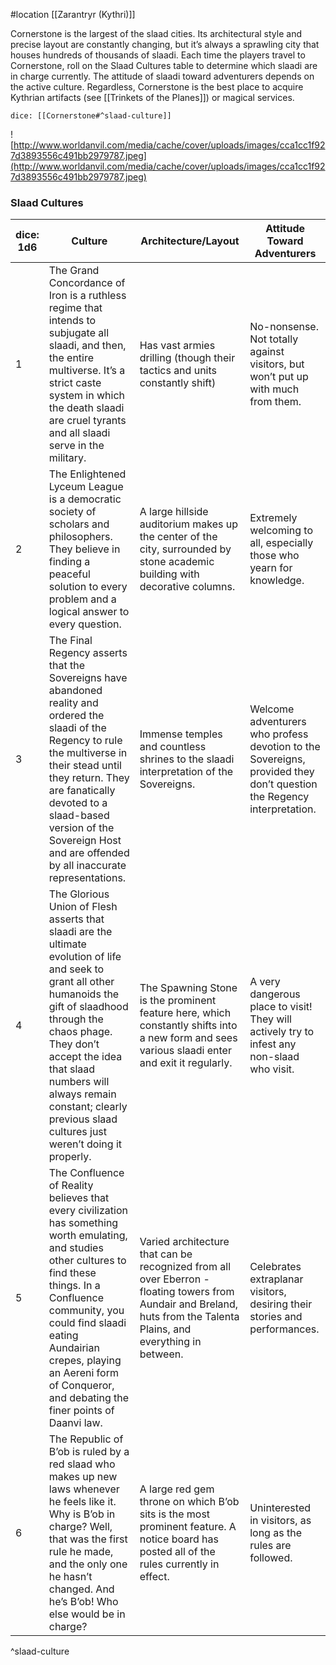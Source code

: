  #location [[Zarantryr (Kythri)]]

Cornerstone is the largest of the slaad cities. Its architectural style and precise layout are constantly changing, but it’s always a sprawling city that houses hundreds of thousands of slaadi. Each time the players travel to Cornerstone, roll on the Slaad Cultures table to determine which slaadi are in charge currently. The attitude of slaadi toward adventurers depends on the active culture. Regardless, Cornerstone is the best place to acquire Kythrian artifacts (see [[Trinkets of the Planes]]) or magical services.

`dice: [[Cornerstone#^slaad-culture]]`

![http://www.worldanvil.com/media/cache/cover/uploads/images/cca1cc1f927d3893556c491bb2979787.jpeg](http://www.worldanvil.com/media/cache/cover/uploads/images/cca1cc1f927d3893556c491bb2979787.jpeg)

### **Slaad Cultures**

| dice: 1d6 | Culture                                                                                                                                                                                                                                                                                                            | Architecture/Layout                                                                                                                                                   | Attitude Toward Adventurers                                                                                          |
| --------- | ------------------------------------------------------------------------------------------------------------------------------------------------------------------------------------------------------------------------------------------------------------------------------------------------------------------ | --------------------------------------------------------------------------------------------------------------------------------------------------------------------- | -------------------------------------------------------------------------------------------------------------------- |
| 1         | The Grand Concordance of Iron is a ruthless regime that intends to subjugate all slaadi, and then, the entire multiverse. It’s a strict caste system in which the death slaadi are cruel tyrants and all slaadi serve in the military.                                                                             | Has vast armies drilling (though their tactics and units constantly shift)                                                                                            | No-nonsense. Not totally against visitors, but won’t put up with much from them.                                     |
| 2         | The Enlightened Lyceum League is a democratic society of scholars and philosophers. They believe in finding a peaceful solution to every problem and a logical answer to every question.                                                                                                                           | A large hillside auditorium makes up the center of the city, surrounded by stone academic building with decorative columns.                                           | Extremely welcoming to all, especially those who yearn for knowledge.                                                |
| 3         | The Final Regency asserts that the Sovereigns have abandoned reality and ordered the slaadi of the Regency to rule the multiverse in their stead until they return. They are fanatically devoted to a slaad-based version of the Sovereign Host and are offended by all inaccurate representations.                | Immense temples and countless shrines to the slaadi interpretation of the Sovereigns.                                                                                 | Welcome adventurers who profess devotion to the Sovereigns, provided they don’t question the Regency interpretation. |
| 4         | The Glorious Union of Flesh asserts that slaadi are the ultimate evolution of life and seek to grant all other humanoids the gift of slaadhood through the chaos phage. They don’t accept the idea that slaad numbers will always remain constant; clearly previous slaad cultures just weren’t doing it properly. | The Spawning Stone is the prominent feature here, which constantly shifts into a new form and sees various slaadi enter and exit it regularly.                        | A very dangerous place to visit! They will actively try to infest any non-slaad who visit.                           |
| 5         | The Confluence of Reality believes that every civilization has something worth emulating, and studies other cultures to find these things. In a Confluence community, you could find slaadi eating Aundairian crepes, playing an Aereni form of Conqueror, and debating the finer points of Daanvi law.            | Varied architecture that can be recognized from all over Eberron - floating towers from Aundair and Breland, huts from the Talenta Plains, and everything in between. | Celebrates extraplanar visitors, desiring their stories and performances.                                            |
| 6         | The Republic of B’ob is ruled by a red slaad who makes up new laws whenever he feels like it. Why is B’ob in charge? Well, that was the first rule he made, and the only one he hasn’t changed. And he’s B’ob! Who else would be in charge?                                                                        | A large red gem throne on which B’ob sits is the most prominent feature. A notice board has posted all of the rules currently in effect.                              | Uninterested in visitors, as long as the rules are followed.                                                         |
^slaad-culture

